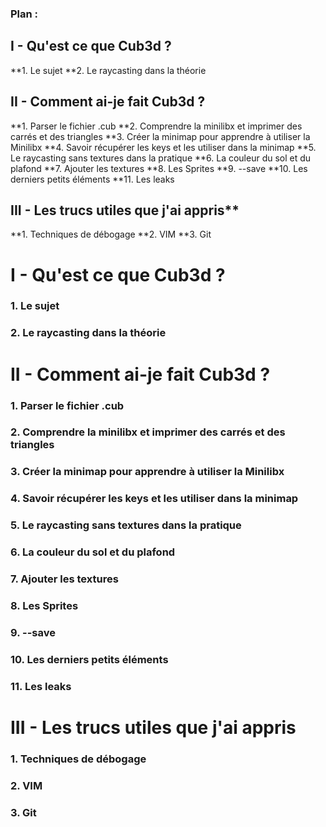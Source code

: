 ### Plan :
## I - Qu'est ce que Cub3d ?
**1. Le sujet
**2. Le raycasting dans la théorie
## II - Comment ai-je fait Cub3d ?
**1. Parser le fichier .cub
**2. Comprendre la minilibx et imprimer des carrés et des triangles
**3. Créer la minimap pour apprendre à utiliser la Minilibx
**4. Savoir récupérer les keys et les utiliser dans la minimap
**5. Le raycasting sans textures dans la pratique
**6. La couleur du sol et du plafond
**7. Ajouter les textures
**8. Les Sprites
**9. --save
**10. Les derniers petits éléments
**11. Les leaks

## III - Les trucs utiles que j'ai appris**
**1. Techniques de débogage
**2. VIM
**3. Git

# I - Qu'est ce que Cub3d ?
### 1. Le sujet
### 2. Le raycasting dans la théorie

# II - Comment ai-je fait Cub3d ?
### 1. Parser le fichier .cub
### 2. Comprendre la minilibx et imprimer des carrés et des triangles
### 3. Créer la minimap pour apprendre à utiliser la Minilibx
### 4. Savoir récupérer les keys et les utiliser dans la minimap
### 5. Le raycasting sans textures dans la pratique
### 6. La couleur du sol et du plafond
### 7. Ajouter les textures
### 8. Les Sprites
### 9. --save
### 10. Les derniers petits éléments
### 11. Les leaks

# III - Les trucs utiles que j'ai appris
### 1. Techniques de débogage
### 2. VIM
### 3. Git
